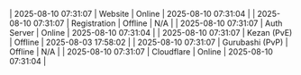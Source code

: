 | 2025-08-10 07:31:07 | Website | Online | 2025-08-10 07:31:04 |
| 2025-08-10 07:31:07 | Registration | Offline | N/A |
| 2025-08-10 07:31:07 | Auth Server | Online | 2025-08-10 07:31:04 |
| 2025-08-10 07:31:07 | Kezan (PvE) | Offline | 2025-08-03 17:58:02 |
| 2025-08-10 07:31:07 | Gurubashi (PvP) | Offline | N/A |
| 2025-08-10 07:31:07 | Cloudflare | Online | 2025-08-10 07:31:04 |

